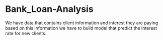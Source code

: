 # Bank_Loan-Analysis
We have data that contains client information and interest they are paying based on this information we have to build model that predict the interest rate for new clients. 
